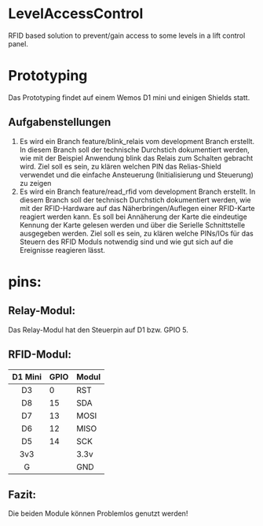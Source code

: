 # LevelAccessControl

RFID based solution to prevent/gain access to some levels in a lift control panel.

# Prototyping

Das Prototyping findet auf einem Wemos D1 mini und einigen Shields statt.

## Aufgabenstellungen

1. Es wird ein Branch feature/blink_relais vom development Branch erstellt.
   In diesem Branch soll der technische Durchstich dokumentiert werden,
   wie mit der Beispiel Anwendung blink das Relais zum Schalten gebracht wird.
   Ziel soll es sein, zu klären welchen PIN das Relias-Shield verwendet und die einfache Ansteuerung (Initialisierung und Steuerung) zu zeigen
2. Es wird ein Branch feature/read_rfid vom development Branch erstellt.
   In diesem Branch soll der technisch Durchstich dokumentiert werden,
   wie mit der RFID-Hardware auf das Näherbringen/Auflegen einer RFID-Karte reagiert werden kann.
   Es soll bei Annäherung der Karte die eindeutige Kennung der Karte gelesen werden und über die Serielle Schnittstelle ausgegeben werden.
   Ziel soll es sein, zu klären welche PINs/IOs für das Steuern des RFID Moduls notwendig sind und wie gut sich auf die Ereignisse reagieren lässt.

# pins:

## Relay-Modul:

Das Relay-Modul hat den Steuerpin auf D1 bzw. GPIO 5.

## RFID-Modul:

| D1 Mini | GPIO | Modul |
| :-----: | ---- | ----- |
|   D3    | 0    | RST   |
|   D8    | 15   | SDA   |
|   D7    | 13   | MOSI  |
|   D6    | 12   | MISO  |
|   D5    | 14   | SCK   |
|   3v3   |      | 3.3v  |
|    G    |      | GND   |

## Fazit:

Die beiden Module können Problemlos genutzt werden!
